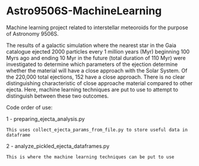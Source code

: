 # Astro9506S-MachineLearning
Machine learning project related to interstellar meteoroids for the purpose of Astronomy 9506S.

The results of a galactic simulation where the nearest star in the Gaia catalogue ejected 2000 particles every 1 million years (Myr) beginning 100 Myrs ago and ending 10 Myr in the future (total duration of 110 Myr) were investigated to determine which parameters of the ejection determine whether the material will have a close approach with the Solar System. Of the 220,000 total ejections, 152 have a close approach. There is no clear distinguishing characteristic of close approache material compared to other ejecta. Here, machine learning techniques are put to use to attempt to distinguish between these two outcomes.

Code order of use:

1 - preparing_ejecta_analysis.py

    This uses collect_ejecta_params_from_file.py to store useful data in dataframe
    
2 - analyze_pickled_ejecta_dataframes.py

    This is where the machine learning techniques can be put to use

